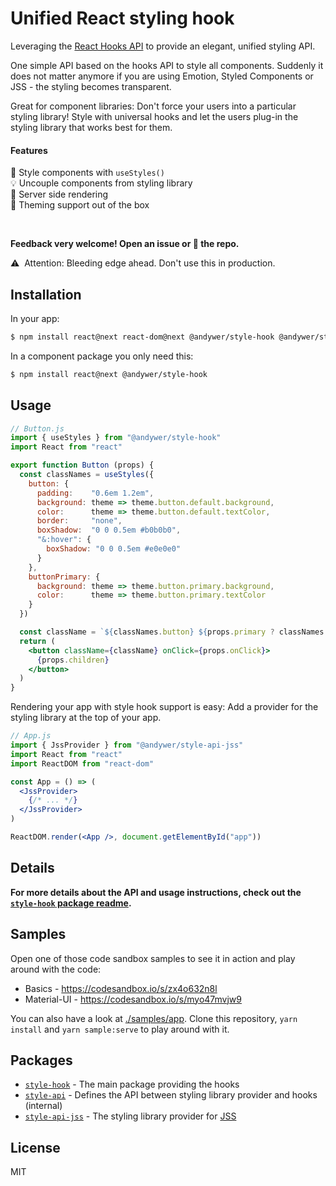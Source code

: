 # Unified React styling hook

Leveraging the [React Hooks API](https://reactjs.org/docs/hooks-intro.html) to provide an elegant, unified styling API.

One simple API based on the hooks API to style all components. Suddenly it does not matter anymore if you are using Emotion, Styled Components or JSS - the styling becomes transparent.

Great for component libraries: Don't force your users into a particular styling library! Style with universal hooks and let the users plug-in the styling library that works best for them.

#### Features

💅 Style components with `useStyles()`<br />
💡 Uncouple components from styling library<br />
🌅 Server side rendering<br />
🌈 Theming support out of the box<br />

<br />

**Feedback very welcome! Open an issue or 🌟 the repo.**

⚠️&nbsp;&nbsp;Attention: Bleeding edge ahead. Don't use this in production.


## Installation

In your app:

```sh
$ npm install react@next react-dom@next @andywer/style-hook @andywer/style-api-jss
```

In a component package you only need this:

```sh
$ npm install react@next @andywer/style-hook
```


## Usage

```jsx
// Button.js
import { useStyles } from "@andywer/style-hook"
import React from "react"

export function Button (props) {
  const classNames = useStyles({
    button: {
      padding:    "0.6em 1.2em",
      background: theme => theme.button.default.background,
      color:      theme => theme.button.default.textColor,
      border:     "none",
      boxShadow:  "0 0 0.5em #b0b0b0",
      "&:hover": {
        boxShadow: "0 0 0.5em #e0e0e0"
      }
    },
    buttonPrimary: {
      background: theme => theme.button.primary.background,
      color:      theme => theme.button.primary.textColor
    }
  })

  const className = `${classNames.button} ${props.primary ? classNames.buttonPrimary : ""}`
  return (
    <button className={className} onClick={props.onClick}>
      {props.children}
    </button>
  )
}
```

Rendering your app with style hook support is easy:
Add a provider for the styling library at the top of your app.

```jsx
// App.js
import { JssProvider } from "@andywer/style-api-jss"
import React from "react"
import ReactDOM from "react-dom"

const App = () => (
  <JssProvider>
    {/* ... */}
  </JssProvider>
)

ReactDOM.render(<App />, document.getElementById("app"))
```


## Details

**For more details about the API and usage instructions, check out the [`style-hook` package readme](./packages/style-hook/README.md).**


## Samples

Open one of those code sandbox samples to see it in action and play around with the code:

- Basics - <https://codesandbox.io/s/zx4o632n8l>
- Material-UI - <https://codesandbox.io/s/myo47mvjw9>

You can also have a look at [./samples/app](./samples/app). Clone this repository, `yarn install` and `yarn sample:serve` to play around with it.


## Packages

- [`style-hook`](./packages/style-hook) - The main package providing the hooks
- [`style-api`](./packages/style-api) - Defines the API between styling library provider and hooks (internal)
- [`style-api-jss`](./packages/style-api-jss) - The styling library provider for [JSS](http://cssinjs.org/)


## License

MIT
